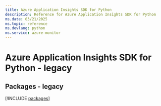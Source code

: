```yaml
---
title: Azure Application Insights SDK for Python
description: Reference for Azure Application Insights SDK for Python
ms.date: 03/21/2025
ms.topic: reference
ms.devlang: python
ms.service: azure-monitor
---
```

# Azure Application Insights SDK for Python - legacy
## Packages - legacy
[!INCLUDE [packages](application-insights-index.md)]